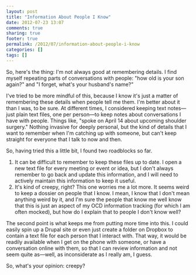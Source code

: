 ```yaml
---
layout: post
title: "Information About People I Know"
date: 2012-07-23 13:07
comments: true
sharing: true
footer: true
permalink: /2012/07/information-about-people-i-know
categories: []
tags: []
---
```

So, here's the thing: I'm not always good at remembering details. I find myself repeating parts of conversations with people: "how old is your son again?" and "I forget, what's your husband's name?"

I've tried to be more mindful of this, because I know it's just a matter of remembering these details when people tell me them. I'm better about it than I was, to be sure. At different times, I considered keeping text notes—just plain text files, one per person—to keep notes about conversations I have with people. Things like, "spoke on April 14 about upcoming shoulder surgery." Nothing invasive for deeply personal, but the kind of details that I want to remember when I'm catching up with someone, but can't keep straight for everyone that I talk to now and then.

So, having tried this a little bit, I found two roadblocks so far.

<ol>
<li>It can be difficult to remember to keep these files up to date. I open a new text file for every meeting or event or idea, but I don't always remember to go back and update this information, and I will need to actively maintain this information to keep it useful.</li>

<li>It's kind of creepy, right? This one worries me a lot more. It seems weird to keep a dossier on people that I know. I mean, I know that I don't mean anything weird by it, and I'm sure the people that know me well know that this is just an aspect of my OCD information tracking (for which I am often mocked), but how do I explain that to people I don't know well?</li>
</ol>

The second point is what keeps me from putting more time into this. I could easily spin up a Drupal site or even just create a folder on Dropbox to contain a text file for each person that I interact with. That way, it would be readily available when I get on the phone with someone, or have a conversation online with them, so that I can review information and not seem quite as—well, as inconsiderate as I really am, I guess.

So, what's your opinion: creepy?